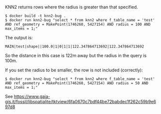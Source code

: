 KNN2 returns rows where the radius is greater than that specified.

```
$ docker build -t knn2-bug .
$ docker run knn2-bug "select * from knn2 where f_table_name = 'test' AND ref_geometry = MakePoint(1746260, 5427154) AND radius = 100 AND max_items = 1;"
```

The output is:

```
MAIN|test|shape||100.0|1|0|1|1|122.347864713692|122.347864713692
```

So the distance in this case is 122m away but the radius in the query is 100m.

If you set the radius to be smaller, the row is not included (correctly):

```
$ docker run knn2-bug "select * from knn2 where f_table_name = 'test' AND ref_geometry = MakePoint(1746260, 5427154) AND radius = 50 AND max_items = 1;"
```

See https://www.gaia-gis.it/fossil/libspatialite/tktview/6fa0670c7bdf44be72babdec1f262c59b9e697d8

